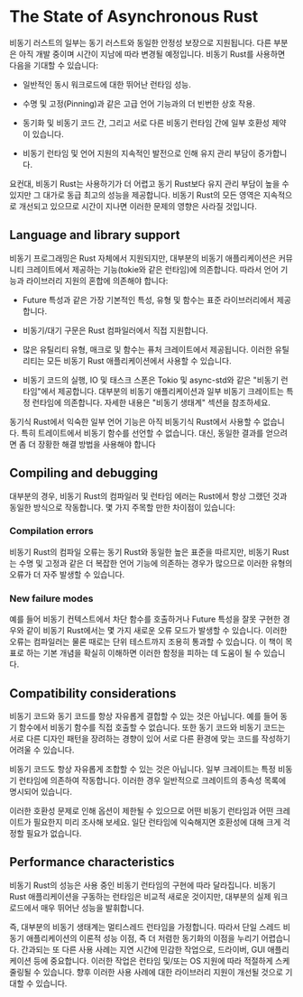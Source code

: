 # The State of Asynchronous Rust 

비동기 러스트의 일부는 동기 러스트와 동일한 안정성 보장으로 지원됩니다. 다른 부분은 아직 개발 중이며 시간이 지남에 따라 변경될 예정입니다. 비동기 Rust를 사용하면 다음을 기대할 수 있습니다:

- 일반적인 동시 워크로드에 대한 뛰어난 런타임 성능.

- 수명 및 고정(Pinning)과 같은 고급 언어 기능과의 더 빈번한 상호 작용.

- 동기화 및 비동기 코드 간, 그리고 서로 다른 비동기 런타임 간에 일부 호환성 제약이 있습니다.

- 비동기 런타임 및 언어 지원의 지속적인 발전으로 인해 유지 관리 부담이 증가합니다.

요컨대, 비동기 Rust는 사용하기가 더 어렵고 동기 Rust보다 유지 관리 부담이 높을 수 있지만 그 대가로 동급 최고의 성능을 제공합니다. 비동기 Rust의 모든 영역은 지속적으로 개선되고 있으므로 시간이 지나면 이러한 문제의 영향은 사라질 것입니다.

## Language and library support

비동기 프로그래밍은 Rust 자체에서 지원되지만, 대부분의 비동기 애플리케이션은 커뮤니티 크레이트에서 제공하는 기능(tokie와 같은 런타임)에 의존합니다. 따라서 언어 기능과 
라이브러리 지원의 혼합에 의존해야 합니다:

- Future 특성과 같은 가장 기본적인 특성, 유형 및 함수는 표준 라이브러리에서 제공합니다.

- 비동기/대기 구문은 Rust 컴파일러에서 직접 지원합니다.

- 많은 유틸리티 유형, 매크로 및 함수는 퓨처 크레이트에서 제공됩니다. 이러한 유틸리티는 모든 비동기 Rust 애플리케이션에서 사용할 수 있습니다.

- 비동기 코드의 실행, IO 및 태스크 스폰은 Tokio 및 async-std와 같은 "비동기 런타임"에서 제공합니다. 대부분의 비동기 애플리케이션과 일부 비동기 크레이트는 특정 런타임에 의존합니다. 자세한 내용은 "비동기 생태계" 섹션을 참조하세요.

동기식 Rust에서 익숙한 일부 언어 기능은 아직 비동기식 Rust에서 사용할 수 없습니다. 특히 트레이트에서 비동기 함수를 선언할 수 없습니다. 대신, 동일한 결과를 얻으려면 좀 더 장황한 해결 방법을 사용해야 합니다

## Compiling and debugging

대부분의 경우, 비동기 Rust의 컴파일러 및 런타임 에러는 Rust에서 항상 그랬던 것과 동일한 방식으로 작동합니다. 몇 가지 주목할 만한 차이점이 있습니다:

### Compilation errors

비동기 Rust의 컴파일 오류는 동기 Rust와 동일한 높은 표준을 따르지만, 비동기 Rust는 수명 및 고정과 같은 더 복잡한 언어 기능에 의존하는 경우가 많으므로 이러한 유형의 오류가 더 자주 발생할 수 있습니다.

### New failure modes

예를 들어 비동기 컨텍스트에서 차단 함수를 호출하거나 Future 특성을 잘못 구현한 경우와 같이 비동기 Rust에서는 몇 가지 새로운 오류 모드가 발생할 수 있습니다. 이러한 오류는 컴파일러는 물론 때로는 단위 테스트까지 조용히 통과할 수 있습니다. 이 책이 목표로 하는 기본 개념을 확실히 이해하면 이러한 함정을 피하는 데 도움이 될 수 있습니다.


## Compatibility considerations

비동기 코드와 동기 코드를 항상 자유롭게 결합할 수 있는 것은 아닙니다. 예를 들어 동기 함수에서 비동기 함수를 직접 호출할 수 없습니다. 또한 동기 코드와 비동기 코드는 서로 다른 디자인 패턴을 장려하는 경향이 있어 서로 다른 환경에 맞는 코드를 작성하기 어려울 수 있습니다.

비동기 코드도 항상 자유롭게 조합할 수 있는 것은 아닙니다. 일부 크레이트는 특정 비동기 런타임에 의존하여 작동합니다. 이러한 경우 일반적으로 크레이트의 종속성 목록에 명시되어 있습니다.

이러한 호환성 문제로 인해 옵션이 제한될 수 있으므로 어떤 비동기 런타임과 어떤 크레이트가 필요한지 미리 조사해 보세요. 일단 런타임에 익숙해지면 호환성에 대해 크게 걱정할 필요가 없습니다.

## Performance characteristics

비동기 Rust의 성능은 사용 중인 비동기 런타임의 구현에 따라 달라집니다. 비동기 Rust 애플리케이션을 구동하는 런타임은 비교적 새로운 것이지만, 대부분의 실제 워크로드에서 매우 뛰어난 성능을 발휘합니다.

즉, 대부분의 비동기 생태계는 멀티스레드 런타임을 가정합니다. 따라서 단일 스레드 비동기 애플리케이션의 이론적 성능 이점, 즉 더 저렴한 동기화의 이점을 누리기 어렵습니다. 간과되는 또 다른 사용 사례는 지연 시간에 민감한 작업으로, 드라이버, GUI 애플리케이션 등에 중요합니다. 이러한 작업은 런타임 및/또는 OS 지원에 따라 적절하게 스케줄링될 수 있습니다. 향후 이러한 사용 사례에 대한 라이브러리 지원이 개선될 것으로 기대할 수 있습니다.


